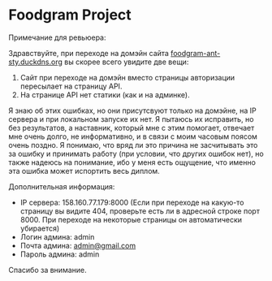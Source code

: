 # Foodgram Project

Примечание для ревьюера:

Здравствуйте, при переходе на домэйн сайта [foodgram-ant-sty.duckdns.org](http://foodgram-ant-sty.duckdns.org) вы скорее всего увидите две вещи:
1. Сайт при переходе на домэйн вместо страницы авторизации пересылает на страницу API.
2. На странице API нет статики (как и на админке).

Я знаю об этих ошибках, но они присутсвуют только на домэйне, на IP сервера и при локальном запуске их нет. Я пытаюсь их исправить, но без результатов, а наставник, который мне с этим помогает, отвечает мне очень долго, не информативно, и в связи с моим часовым поясом очень поздно. Я понимаю, что вряд ли это причина не засчитывать это за ошибку и принимать работу (при условии, что других ошибок нет), но также надеюсь на понимание, ибо у меня есть ощущение, что именно эта ошибка может испортить весь диплом.

Дополнительная информация:
- IP сервера: 158.160.77.179:8000 (Если при переходе на какую-то страницу вы видите 404, проверьте есть ли в адресной строке порт 8000. При переходе на некоторые страницы он автоматически убирается)
- Логин админа: admin
- Почта админа: admin@gmail.com
- Пароль админа: admin

Спасибо за внимание.